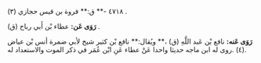 ٤٧١٨ -** ق:** فروة بن قيس حجازي (٣) .

**رَوَى عَن:** عطاء بْن أَبي رباح (ق) .

**رَوَى عَنه:** نافع بْن عَبد اللَّهِ (ق) ،** ويُقال:** نافع بْن كثير شيخ لأبي ضمرة أنس بْن عياض (٤) .روى له ابن ماجه حديثا واحدا عَنْ عطاء عَنِ ابْن عُمَر في ذكر الموت والاستعداد له.